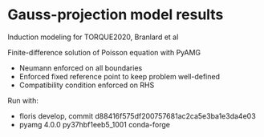 # Gauss-projection model results
Induction modeling for TORQUE2020, Branlard et al

Finite-difference solution of Poisson equation with PyAMG
- Neumann enforced on all boundaries
- Enforced fixed reference point to keep problem well-defined
- Compatibility condition enforced on RHS 

Run with:
- floris develop, commit d88416f575df200757681ac2ca5e3ba1e3da4e03
- pyamg                     4.0.0           py37hbf1eeb5_1001    conda-forge


